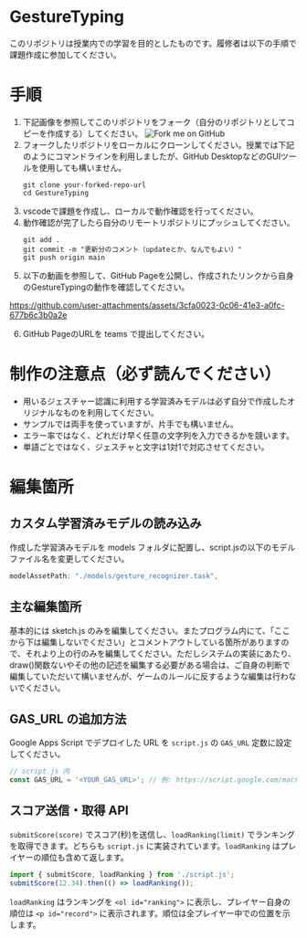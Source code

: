 # GestureTyping
このリポジトリは授業内での学習を目的としたものです。履修者は以下の手順で課題作成に参加してください。

# 手順
1. 下記画像を参照してこのリポジトリをフォーク（自分のリポジトリとしてコピーを作成する）してください。
   ![Fork me on GitHub](./fork.png)
2. フォークしたリポジトリをローカルにクローンしてください。授業では下記のようにコマンドラインを利用しましたが、GitHub DesktopなどのGUIツールを使用しても構いません。
   ```
   git clone your-forked-repo-url
   cd GestureTyping
   ```
3. vscodeで課題を作成し、ローカルで動作確認を行ってください。
4. 動作確認が完了したら自分のリモートリポジトリにプッシュしてください。
    ```
    git add .
    git commit -m "更新分のコメント（updateとか、なんでもよい）"
    git push origin main
    ```
5. 以下の動画を参照して、GitHub Pageを公開し、作成されたリンクから自身のGestureTypingの動作を確認してください。

https://github.com/user-attachments/assets/3cfa0023-0c06-41e3-a0fc-677b6c3b0a2e

6. GitHub PageのURLを teams で提出してください。

# 制作の注意点（必ず読んでください）
- 用いるジェスチャー認識に利用する学習済みモデルは必ず自分で作成したオリジナルなものを利用してください。
- サンプルでは両手を使っていますが、片手でも構いません。
- エラー率ではなく、どれだけ早く任意の文字列を入力できるかを競います。
- 単語ごとではなく、ジェスチャと文字は1対1で対応させてください。

# 編集箇所
## カスタム学習済みモデルの読み込み
作成した学習済みモデルを models フォルダに配置し、script.jsの以下のモデルファイル名を変更してください。
```javascript
modelAssetPath: "./models/gesture_recognizer.task",
```

## 主な編集箇所
基本的には sketch.js のみを編集してください。またプログラム内にて、「ここから下は編集しないでください」とコメントアウトしている箇所がありますので、それより上の行のみを編集してください。ただしシステムの実装にあたり、draw()関数ないやその他の記述を編集する必要がある場合は、ご自身の判断で編集していただいて構いませんが、ゲームのルールに反するような編集は行わないでください。

## GAS_URL の追加方法
Google Apps Script でデプロイした URL を `script.js` の `GAS_URL` 定数に設定してください。

```javascript
// script.js 内
const GAS_URL = '<YOUR_GAS_URL>'; // 例: https://script.google.com/macros/s/...
```

## スコア送信・取得 API
`submitScore(score)` でスコア(秒)を送信し、`loadRanking(limit)` でランキングを取得できます。どちらも `script.js` に実装されています。`loadRanking` はプレイヤーの順位も含めて返します。

```javascript
import { submitScore, loadRanking } from './script.js';
submitScore(12.34).then(() => loadRanking());
```

`loadRanking` はランキングを `<ol id="ranking">` に表示し、プレイヤー自身の順位は `<p id="record">` に表示されます。順位は全プレイヤー中での位置を示します。

